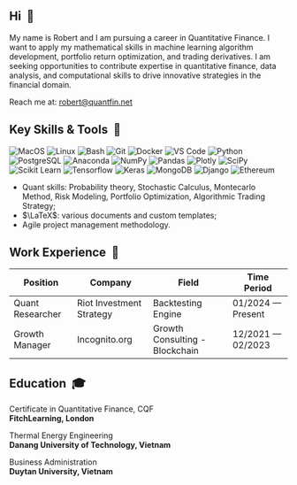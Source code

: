 <!-- [![](images/github-card@2x.png)](https://adamgulyas.com) -->
## Hi &nbsp;👋

My name is Robert and I am pursuing a career in Quantitative Finance. I want to apply my mathematical skills in machine learning algorithm development, portfolio return optimization, and trading derivatives. I am seeking opportunities to contribute expertise in quantitative finance, data analysis, and computational skills to drive innovative strategies in the financial domain.

Reach me at: robert@quantfin.net

## Key Skills & Tools &nbsp;🧰

![MacOS](https://img.shields.io/badge/-MacOS-0D1117?style=flat-square&logo=apple)
![Linux](https://img.shields.io/badge/-Linux-0D1117?style=flat-square&logo=linux)
![Bash](https://img.shields.io/badge/-Bash-0D1117?style=flat-square&logo=gnu-bash)
![Git](https://img.shields.io/badge/-Git-0D1117?style=flat-square&logo=git)
![Docker](https://img.shields.io/badge/-Docker-0D1117?style=flat-square&logo=docker)
![VS Code](https://img.shields.io/badge/-VSCode-0D1117?style=flat-square&logo=visualstudiocode)
![Python](https://img.shields.io/badge/-Python-0D1117?style=flat-square&logo=python)
![PostgreSQL](https://img.shields.io/badge/-PostgreSQL-0D1117?style=flat-square&logo=postgresql)
![Anaconda](https://img.shields.io/badge/-Anaconda-0D1117?style=flat-square&logo=anaconda)
![NumPy](https://img.shields.io/badge/-NumPy-0D1117?style=flat-square&logo=numpy)
![Pandas](https://img.shields.io/badge/-Pandas-0D1117?style=flat-square&logo=pandas)
![Plotly](https://img.shields.io/badge/-Plotly-0D1117?style=flat-square&logo=plotly)
![SciPy](https://img.shields.io/badge/-SciPy-0D1117?style=flat-square&logo=scipy)
![Scikit Learn](https://img.shields.io/badge/-Scikit_Learn-0D1117?style=flat-square&logo=scikitlearn)
![Tensorflow](https://img.shields.io/badge/-Tensorflow-0D1117?style=flat-square&logo=tensorflow)
![Keras](https://img.shields.io/badge/-Keras-0D1117?style=flat-square&logo=keras)
![MongoDB](https://img.shields.io/badge/-MongoDB-0D1117?style=flat-square&logo=mongodb)
![Django](https://img.shields.io/badge/-Django-0D1117?style=flat-square&logo=django)
![Ethereum](https://img.shields.io/badge/-Ethereum-0D1117?style=flat-square&logo=ethereum)

* Quant skills: Probability theory, Stochastic Calculus, Montecarlo Method, Risk Modeling, Portfolio Optimization, Algorithmic Trading Strategy;
* $\LaTeX$: various documents and custom templates;
* Agile project management methodology.

## Work Experience &nbsp;👔

| Position                    | Company                   | Field                           | Time Period          |
| --------------------------- | ------------------------- | ------------------------------- | -------------------- |
| Quant Researcher            | Riot Investment Strategy  | Backtesting Engine              | 01/2024 — Present    |
| Growth Manager              | Incognito.org             | Growth Consulting - Blockchain  | 12/2021 — 02/2023    |


## Education &nbsp;🎓

Certificate in Quantitative Finance, CQF\
**FitchLearning, London**

Thermal Energy Engineering\
**Danang University of Technology, Vietnam**

Business Administration\
**Duytan University, Vietnam**


